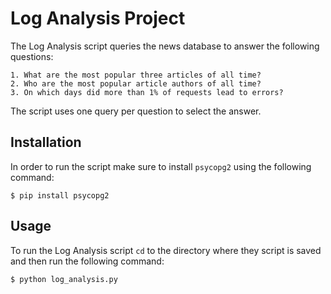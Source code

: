 # Log Analysis Project
The Log Analysis script queries the news database to answer the following questions:
    
    1. What are the most popular three articles of all time?
    2. Who are the most popular article authors of all time?
    3. On which days did more than 1% of requests lead to errors?

The script uses one query per question to select the answer.

## Installation
In order to run the script make sure to install `psycopg2` using the following command:

`$ pip install psycopg2`

## Usage
To run the Log Analysis script `cd` to the directory where they script is saved and then run the following command:

`$ python log_analysis.py`
